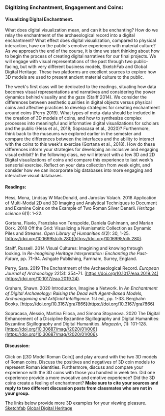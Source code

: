 ### Digitizing Enchantment, Engagement and Coins:

#### Visualizing Digital Enchantment. 

What does digital visualization mean, and can it be enchanting? How do we relay the enchantment of the archaeological record into a digital enchantment? What effect does digital visualization, compared to physical interaction, have on the public's emotive experience with material culture? As we approach the end of the course, it is time we start thinking about how to begin the process of creating digital narratives for our final projects. We will engage with visual representations of the past through two public-facing, but with very different business models, SketchFab and Global Digital Heritage. These two platforms are excellent sources to explore how 3D models are used to present ancient material culture to the public. 

The week's first class will be dedicated to the readings, situating how data becomes visual representations and narratives and considering the power dynamics behind visuality and the gaze (Staiff 2014). We consider the differences between aesthetic qualities in digital objects versus physical coins and affective practices to develop strategies for creating enchantment around coins (Perry 2019). What types of meta-data should be included in the creation of 3D models of coins, and how to synthesize complex processes into meaningful and informative digital visualizations for scholars and the public (Hess et al., 2018; Sopracasa et al., 2020)? Furthermore, think back to the museums we explored earlier in the semester and compare the differences between the interfaces and the ability to interact with the coins to this week's exercise (Gortana et al., 2018). How do these differences inform your strategies for developing an inclusive and engaging visual exhibit? In the following class, we will interact with a few 3D and 2D Digital visualizations of coins and compare this experience to last week's sensorial exercise. Reflect on your data collection from week eight, and consider how we can incorporate big databases into more engaging and interactive visual databases. 

#### Readings:

Hess, Mona, Lindsay W MacDonald, and Jaroslav Valach. 2018   Application of Multi-Modal 2D and 3D Imaging and Analytical Techniques to Document and Examine Coins on the Example of Two Roman Silver Denarii. *Heritage science* 6(1): 1–22. 

Gortana, Flavio, Franziska von Tenspolde, Daniela Guhlmann, and Marian Dörk. 2018   Off the Grid: Visualizing a Numismatic Collection as Dynamic Piles and Streams. _Open Library of Humanities_ 4(2): 30, 1-25.  [https://doi.org/10.16995/olh.280](https://doi.org/10.16995/olh.280). 

Staiff, Russell. 2014   Visual Cultures: Imagining and knowing through looking. In *Re-Imagining Heritage Interpretation : Enchanting the Past-Future*, pp. 71-94. Ashgate Publishing, Farnham, Surrey, England. 

Perry, Sara. 2019   The Enchantment of the Archaeological Record. _European Journal of Archaeology_ 22(3): 354–71. [https://doi.org/10.1017/eaa.2019.24](https://doi.org/10.1017/eaa.2019.24). 

Graham, Shawn. 2020   Introduction, Imagine a Network. In _An Enchantment of Digital Archaeology: Raising the Dead with Agent-Based Models, Archaeogaming and Artificial Intelligence_. 1st ed., pp. 1-33. Berghahn Books. [https://doi.org/10.3167/gra7866](https://doi.org/10.3167/gra7866)

Sopracasa, Alessio, Martina Filosa, and Simona Stoyanova. 2020   The Digital Enhancement of a Discipline Byzantine Sigillography and Digital Humanities: Byzantine Sigillography and Digital Humanities. _Magazén_, (1): 101-128. [https://doi.org/10.30687/mag//2020/01/006](https://doi.org/10.30687/mag//2020/01/006). 


#### Discussion:

Click on [[3D Model Roman Coin]] and play around with the two 3D models of Roman coins. Discuss the positives and negatives of 3D coin models to represent Roman identities. Furthermore, discuss and  compare your experience with the 3D coins with those you handled in week ten. Did one experience provide a more evocative and emotive experience? Did the 3D coins create a feeling of enchantment? 
**Make sure to cite your sources and reply to two different discussion posts from classmates who are not in your group.** 

The links below provide more 3D examples for your viewing pleasure. 
[Sketchfab](https://sketchfab.com/)
[Global Digital Heritage](https://globaldigitalheritage.org/)
